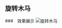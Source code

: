 ## 旋转木马

###　效果展示
![旋转木马](https://github.com/fangweiren/JavaScript-Learning/raw/master/Carousel/images/carousel.gif)
